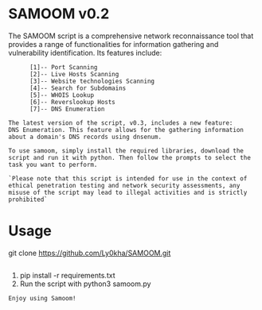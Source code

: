# SAMOOM v0.2
The SAMOOM script is a comprehensive network reconnaissance tool that provides a range of functionalities for information gathering and vulnerability identification. Its features include:
```
      [1]-- Port Scanning
      [2]-- Live Hosts Scanning
      [3]-- Website technologies Scanning
      [4]-- Search for Subdomains
      [5]-- WHOIS Lookup
      [6]-- Reverslookup Hosts
      [7]-- DNS Enumeration
      
The latest version of the script, v0.3, includes a new feature:
DNS Enumeration. This feature allows for the gathering information about a domain's DNS records using dnsenum.

To use samoom, simply install the required libraries, download the script and run it with python. Then follow the prompts to select the task you want to perform.

`Please note that this script is intended for use in the context of ethical penetration testing and network security assessments, any misuse of the script may lead to illegal activities and is strictly prohibited`
```
# Usage

git clone https://github.com/Ly0kha/SAMOOM.git
```

```
1. pip install -r requirements.txt
2. Run the script with python3 samoom.py
```
Enjoy using Samoom!
